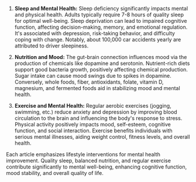 
1. **Sleep and Mental Health:**
   Sleep deficiency significantly impacts mental and physical health. Adults typically require 7-8 hours of quality sleep for optimal well-being. Sleep deprivation can lead to impaired cognitive function, affecting decision-making, memory, and emotional regulation. It's associated with depression, risk-taking behavior, and difficulty coping with change. Notably, about 100,000 car accidents yearly are attributed to driver sleepiness.

2. **Nutrition and Mood:**
   The gut-brain connection influences mood via the production of chemicals like dopamine and serotonin. Nutrient-rich diets support good bacteria growth, positively affecting chemical production. Sugar intake can cause mood swings due to spikes in dopamine. Conversely, whole foods, fiber, antioxidants, folate, vitamin D, magnesium, and fermented foods aid in stabilizing mood and mental health.

3. **Exercise and Mental Health:**
   Regular aerobic exercises (jogging, swimming, etc.) reduce anxiety and depression by improving blood circulation to the brain and influencing the body's response to stress. Physical activity positively impacts mood, self-esteem, cognitive function, and social interaction. Exercise benefits individuals with serious mental illnesses, aiding weight control, fitness levels, and overall health.

Each article emphasizes lifestyle interventions for mental health improvement. Quality sleep, balanced nutrition, and regular exercise contribute significantly to mental well-being, enhancing cognitive function, mood stability, and overall quality of life.
